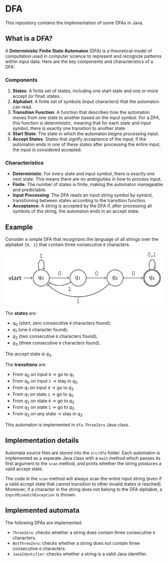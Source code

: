 # DFA

This repository contains the implementation of some DFAs in Java.

## What is a DFA?

A **Deterministic Finite State Automaton** (DFA) is a theoretical model of computation used in computer science to represent and recognize patterns within input data. Here are the key components and characteristics of a DFA:

### Components
1. **States**: A finite set of states, including one start state and one or more accept (or final) states.
2. **Alphabet**: A finite set of symbols (input characters) that the automaton can read.
3. **Transition Function**: A function that describes how the automaton moves from one state to another based on the input symbol. For a DFA, this function is deterministic, meaning that for each state and input symbol, there is exactly one transition to another state.
4. **Start State**: The state in which the automaton begins processing input.
5. **Accept States**: States that signify acceptance of the input; if the automaton ends in one of these states after processing the entire input, the input is considered accepted.

### Characteristics
- **Deterministic**: For every state and input symbol, there is exactly one next state. This means there are no ambiguities in how to process input.
- **Finite**: The number of states is finite, making the automaton manageable and predictable.
- **Input Processing**: The DFA reads an input string symbol by symbol, transitioning between states according to the transition function.
- **Acceptance**: A string is accepted by the DFA if, after processing all symbols of the string, the automaton ends in an accept state.

## Example

Consider a simple DFA that recognizes the language of all strings over the alphabet `{0, 1}` that contain three consecutive `0` characters.

![](.media/dfa1.png)

The **states** are:
+ $q_0$ (_start_, zero consecutive `0` characters found);
+ $q_1$ (one `0` character found);
+ $q_2$ (two consecutive `0` characters found);
+ $q_3$ (three consecutive `0` characters found).

The _accept_ state is $q_3$.

The **transitions** are:
+ From $q_0$ on input `0` → go to $q_1$
+ From $q_0$ on input `1` → stay in $q_0$
+ From $q_1$ on input `0` → go to $q_2$
+ From $q_1$ on state `1` → go to $q_0$
+ From $q_2$ on state `0` → go to $q_3$
+ From $q_2$ on state `1` → go to $q_0$
+ From $q_3$ on any state → stay in $q_3$

This automaton is implemented in `dfa.ThreeZero` Java class.

## Implementation details

Automata source files are stored into the `src/dfa` folder.
Each automaton is implemented as a separate Java class with a `main` method which passes its first argument to the `scan`
method, and prints whether the string produces a valid accept state.

The code in the `scan` method will always scan the entire input string (even if a valid accept state that cannot transition
to other invalid states is reached). Moreover, if a character in the string does not belong to the DFA alphabet, a
`InputMismatchException` is thrown.

## Implemented automata

The following DFAs are implemented:
+ `ThreeZero`: checks whether a string does contain three consecutive `0` characters.
+ `NotThreeZero`: checks whether a string does not contain three consecutive `0` characters.
+ `JavaIdentifier`: checks whether a string is a valid Java identifier.